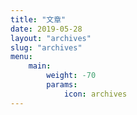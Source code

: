 ```yaml
---
title: "文章"
date: 2019-05-28
layout: "archives"
slug: "archives"
menu:
    main:
        weight: -70
        params: 
            icon: archives
---
```

